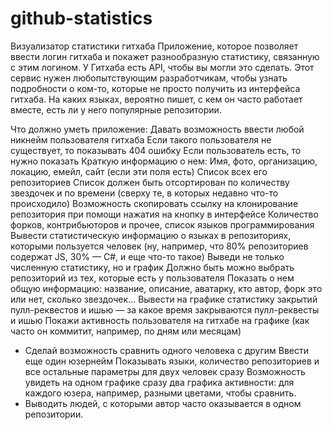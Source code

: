 # github-statistics
Визуализатор статистики гитхаба
Приложение, которое позволяет ввести логин гитхаба и покажет разнообразную статистику, связанную с этим логином. У Гитхаба есть API, чтобы вы могли это сделать.
Этот сервис нужен любопытствующим разработчикам, чтобы узнать подробности о ком-то, которые не просто получить из интерфейса гитхаба. На каких языках, вероятно пишет, с кем он часто работает вместе, есть ли у него популярные репозитории.

Что должно уметь приложение:
Давать возможность ввести любой никнейм пользователя гитхаба
Если такого пользователя не существует, то показывать 404 ошибку
Если пользователь есть, то нужно показать
Краткую информацию о нем: Имя, фото, организацию, локацию, емейл, сайт (если эти поля есть)
Список всех его репозиториев
Список должен быть отсортирован по количеству звездочек и по времени (сверху те, в которых недавно что-то происходило)
Возможность скопировать ссылку на клонирование репозитория при помощи нажатия на кнопку в интерфейсе
Количество форков, контрибьюторов и прочее, список языков программирования
Вывести статистическую информацию о языках в репозиториях, которыми пользуется человек (ну, например, что 80% репозиториев содержат JS, 30% — C#, и еще что-то такое)
Выведи не только численную статистику, но и график
Должно быть можно выбрать репозиторий из тех, которые есть у пользователя
Показать о нем общую информацию: название, описание, аватарку, кто автор, форк это или нет, сколько звездочек…
Вывести на графике статистику закрытий пулл-реквестов и ишью — за какое время закрываются пулл-реквесты и ишью
Покажи активность пользователя на гитхабе на графике (как часто он коммитит, например, по дням или месяцам)
* Сделай возможность сравнить одного человека с другим
Ввести еще один юзернейм
Показывать языки, количество репозиториев и все остальные параметры для двух человек сразу
Возможность увидеть на одном графике сразу два графика активности: для каждого юзера, например, разными цветами, чтобы сравнить. 
* Выводить людей, с которыми автор часто оказывается в одном репозитории.
